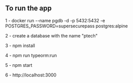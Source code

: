 ## To run the app

1 - docker run --name pgdb -d -p 5432:5432 -e POSTGRES_PASSWORD=supersecurepass postgres:alpine

2 - create a database with the name "ptech"

3 - npm install

4 - npm run typeorm:run

5 - npm start

6 - http://localhost:3000